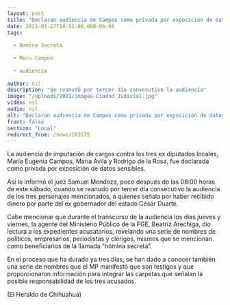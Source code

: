 ```yaml
---
layout: post
title: "Declaran audiencia de Campos como privada por exposición de datos"
date: 2021-03-27T16:51:00.000-06:00
tags:
  
  - Nomina Secreta
  
  - Maru Campos
  
  - audiencia
  
author: nil
description: "Se reanudó por tercer día consecutivo la audiencia"
image: "/uploads/2021/images-Ciudad_Judicial.jpg"
video: nil
audio: nil
alt: "Declaran audiencia de Campos como privada por exposición de datos"
front: false
section: "Local"
redirect_from: /news/183575
---
```


La audiencia de imputación de cargos contra los tres ex diputados locales, María Eugenia Campos, María Ávila y Rodrigo de la Rosa, fue declarada como privada por exposición de datos sensibles.

Así lo informó el juez Samuel Mendoza, poco después de las 08:00 horas de este sábado, cuando se reanudó por tercer día consecutivo la audiencia de los tres personajes mencionados, a quienes señala por haber recibido dinero por parte del ex gobernador del estado César Duarte.

Cabe mencionar que durante el transcurso de la audiencia los días jueves y viernes, la agente del Ministerio Público de la FGE, Beatriz Arechiga, dio lectura a los expedientes acusatorios, revelando una serie de nombres de políticos, empresarios, periodistas y clérigos, mismos que se mencionan como beneficiarios de la llamada “nómina secreta”.

En el proceso que ha durado ya tres días, se han dado a conocer también una serie de nombres que el MP manifestó que son testigos y que proporcionaron información para integrar las carpetas que señalan la posible responsabilidad de los tres acusados.

(El Heraldo de Chihuahua)